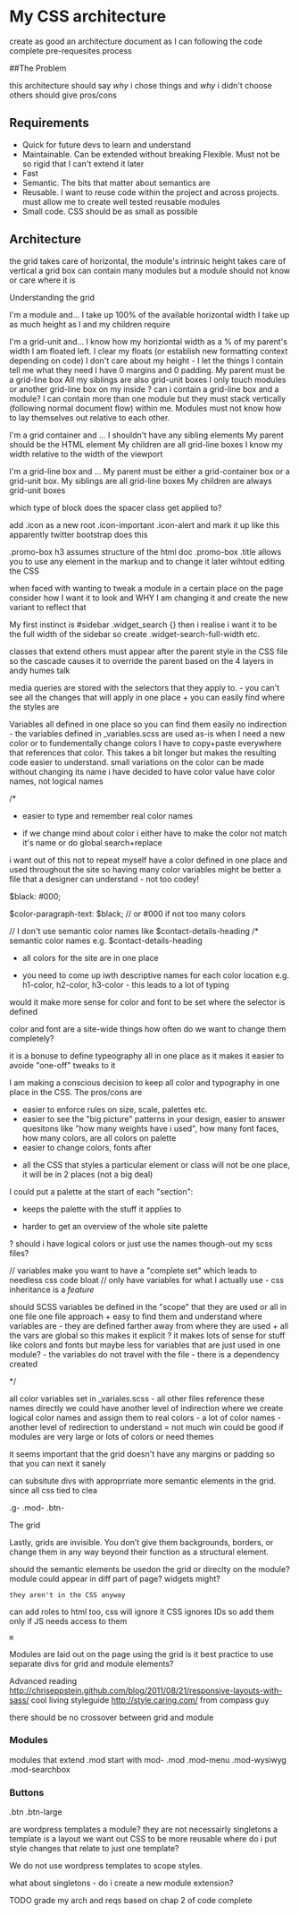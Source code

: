 # My CSS architecture

create as good an architecture document as I can following the code complete
pre-requesites process

##The Problem

this architecture should say _why_ i chose things and _why_ i didn't choose
others should give pros/cons

## Requirements

- Quick for future devs to learn and understand
- Maintainable. Can be extended without breaking Flexible. Must not be so rigid
  that I can't extend it later
- Fast
- Semantic. The bits that matter about semantics are
- Reusable. I want to reuse code within the project and across projects. must
  allow me to create well tested reusable modules
- Small code. CSS should be as small as possible

## Architecture

the grid takes care of horizontal, the module's intrinsic height takes care of
vertical a grid box can contain many modules but a module should not know or
care where it is

Understanding the grid

I'm a module and... I take up 100% of the available horizontal width I take up
as much height as I and my children require

I'm a grid-unit and... I know how my horiziontal width as a % of my parent's
width I am floated left. I clear my floats (or establish new formatting context
depending on code) I don't care about my height - I let the things I contain
tell me what they need I have 0 margins and 0 padding. My parent must be a
grid-line box All my siblings are also grid-unit boxes I only touch modules or
another grid-line box on my inside ? can i contain a grid-line box and a module?
I can contain more than one module but they must stack vertically (following
normal document flow) within me. Modules must not know how to lay themselves out
relative to each other.

I'm a grid container and ... I shouldn't have any sibling elements My parent
should be the HTML element My children are all grid-line boxes I know my width
relative to the width of the viewport

I'm a grid-line box and ... My parent must be either a grid-container box or a
grid-unit box. My siblings are all grid-line boxes My children are always
grid-unit boxes

which type of block does the spacer class get applied to?

add .icon as a new root .icon-important .icon-alert and mark it up like this
<i class="icon icon-important"></i> apparently twitter bootstrap does this

.promo-box h3 assumes structure of the html doc .promo-box .title allows you to
use any element in the markup and to change it later wihtout editing the CSS

when faced with wanting to tweak a module in a certain place on the page
consider how I want it to look and WHY I am changing it and create the new
variant to reflect that

My first instinct is #sidebar .widget_search {} then i realise i want it to be
the full width of the sidebar so create .widget-search-full-width etc.

classes that extend others must appear after the parent style in the CSS file so
the cascade causes it to override the parent based on the 4 layers in andy humes
talk

media queries are stored with the selectors that they apply to. - you can't see
all the changes that will apply in one place + you can easily find where the
styles are

Variables all defined in one place so you can find them easily no indirection -
the variables defined in \_variables.scss are used as-is when I need a new color
or to fundementally change colors I have to copy+paste everywhere that
references that color. This takes a bit longer but makes the resulting code
easier to understand. small variations on the color can be made without changing
its name i have decided to have color value have color names, not logical names

/\*

- easier to type and remember real color names

* if we change mind about color i either have to make the color not match it's
  name or do global search+replace

i want out of this not to repeat myself have a color defined in one place and
used throughout the site so having many color variables might be better a file
that a designer can understand - not too codey!

$black: #000;

$color-paragraph-text: $black; // or #000 if not too many colors

// I don't use semantic color names like $contact-details-heading /\* semantic
color names e.g. $contact-details-heading

- all colors for the site are in one place

* you need to come up iwth descriptive names for each color location e.g.
  h1-color, h2-color, h3-color - this leads to a lot of typing

would it make more sense for color and font to be set where the selector is
defined

color and font are a site-wide things how often do we want to change them
completely?

it is a bonuse to define typeography all in one place as it makes it easier to
avoide "one-off" tweaks to it

I am making a conscious decision to keep all color and typography in one place
in the CSS. The pros/cons are

- easier to enforce rules on size, scale, palettes etc.
- easier to see the "big picture" patterns in your design, easier to answer
  quesitons like "how many weights have i used", how many font faces, how many
  colors, are all colors on palette
- easier to change colors, fonts after

* all the CSS that styles a particular element or class will not be one place,
  it will be in 2 places (not a big deal)

I could put a palette at the start of each "section":

- keeps the palette with the stuff it applies to

* harder to get an overview of the whole site palette

? should i have logical colors or just use the names though-out my scss files?

// variables make you want to have a "complete set" which leads to needless css
code bloat // only have variables for what I actually use - css inheritance is a
_feature_

should SCSS variables be defined in the "scope" that they are used or all in one
file one file approach + easy to find them and understand where variables are -
they are defined farther away from where they are used + all the vars are global
so this makes it explicit ? it makes lots of sense for stuff like colors and
fonts but maybe less for variables that are just used in one module? - the
variables do not travel with the file - there is a dependency created

\*/

all color variables set in \_variales.scss - all other files reference these
names directly we could have another level of indirection where we create
logical color names and assign them to real colors - a lot of color names -
another level of redirection to understand = not much win could be good if
modules are very large or lots of colors or need themes

it seems important that the grid doesn't have any margins or padding so that you
can next it sanely

can subsitute divs with approprriate more semantic elements in the grid. since
all css tied to clea

.g- .mod- .btn-

The grid

Lastly, grids are invisible. You don’t give them backgrounds, borders, or change
them in any way beyond their function as a structural element.

should the semantic elements be usedon the grid or direclty on the module?
module could appear in diff part of page? widgets might?

    they aren't in the CSS anyway

can add roles to html too, css will ignore it CSS ignores IDs so add them only
if JS needs access to them

    m

Modules are laid out on the page using the grid is it best practice to use
separate divs for grid and module elements?

Advanced reading
http://chriseppstein.github.com/blog/2011/08/21/responsive-layouts-with-sass/
cool living styleguide http://style.caring.com/ from compass guy

there should be no crossover between grid and module

### Modules

modules that extend .mod start with mod- .mod .mod-menu .mod-wysiwyg
.mod-searchbox

### Buttons

.btn .btn-large

are wordpress templates a module? they are not necessairly singletons a template
is a layout we want out CSS to be more reusable where do i put style changes
that relate to just one template?

We do not use wordpress templates to scope styles.

what about singletons - do i create a new module extension?

TODO grade my arch and reqs based on chap 2 of code complete
